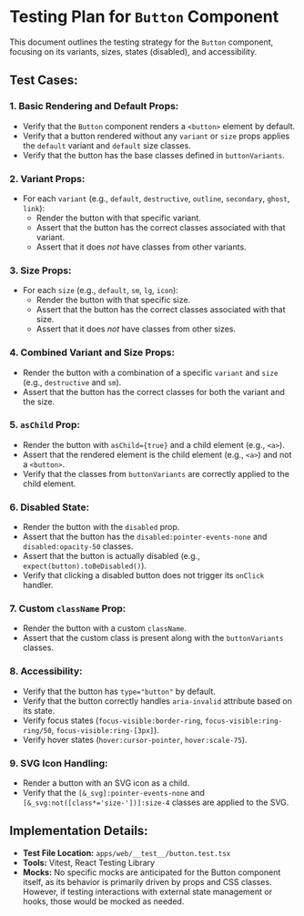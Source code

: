 # Testing Plan for `Button` Component

This document outlines the testing strategy for the `Button` component, focusing on its variants, sizes, states (disabled), and accessibility.

## Test Cases:

### 1. Basic Rendering and Default Props:
*   Verify that the `Button` component renders a `<button>` element by default.
*   Verify that a button rendered without any `variant` or `size` props applies the `default` variant and `default` size classes.
*   Verify that the button has the base classes defined in `buttonVariants`.

### 2. Variant Props:
*   For each `variant` (e.g., `default`, `destructive`, `outline`, `secondary`, `ghost`, `link`):
    *   Render the button with that specific variant.
    *   Assert that the button has the correct classes associated with that variant.
    *   Assert that it does *not* have classes from other variants.

### 3. Size Props:
*   For each `size` (e.g., `default`, `sm`, `lg`, `icon`):
    *   Render the button with that specific size.
    *   Assert that the button has the correct classes associated with that size.
    *   Assert that it does *not* have classes from other sizes.

### 4. Combined Variant and Size Props:
*   Render the button with a combination of a specific `variant` and `size` (e.g., `destructive` and `sm`).
*   Assert that the button has the correct classes for both the variant and the size.

### 5. `asChild` Prop:
*   Render the button with `asChild={true}` and a child element (e.g., `<a>`).
*   Assert that the rendered element is the child element (e.g., `<a>`) and not a `<button>`.
*   Verify that the classes from `buttonVariants` are correctly applied to the child element.

### 6. Disabled State:
*   Render the button with the `disabled` prop.
*   Assert that the button has the `disabled:pointer-events-none` and `disabled:opacity-50` classes.
*   Assert that the button is actually disabled (e.g., `expect(button).toBeDisabled()`).
*   Verify that clicking a disabled button does not trigger its `onClick` handler.

### 7. Custom `className` Prop:
*   Render the button with a custom `className`.
*   Assert that the custom class is present along with the `buttonVariants` classes.

### 8. Accessibility:
*   Verify that the button has `type="button"` by default.
*   Verify that the button correctly handles `aria-invalid` attribute based on its state.
*   Verify focus states (`focus-visible:border-ring`, `focus-visible:ring-ring/50`, `focus-visible:ring-[3px]`).
*   Verify hover states (`hover:cursor-pointer`, `hover:scale-75`).

### 9. SVG Icon Handling:
*   Render a button with an SVG icon as a child.
*   Verify that the `[&_svg]:pointer-events-none` and `[&_svg:not([class*='size-'])]:size-4` classes are applied to the SVG.

## Implementation Details:
*   **Test File Location:** `apps/web/__test__/button.test.tsx`
*   **Tools:** Vitest, React Testing Library
*   **Mocks:** No specific mocks are anticipated for the Button component itself, as its behavior is primarily driven by props and CSS classes. However, if testing interactions with external state management or hooks, those would be mocked as needed.
